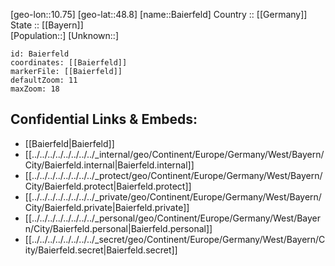 ﻿---
location: [48.8,10.75] 
mapzoom: [7,12] 
mapmarker: city 
type: City
tags:
- geo/City


SpocWebEntityId: 28988
isDeleted: false
confidential: public

---
[geo-lon::10.75] 
[geo-lat::48.8] 
[name::Baierfeld] 
Country :: [[Germany]]  
State :: [[Bayern]]  
[Population::] 
[Unknown::] 


```leaflet
id: Baierfeld
coordinates: [[Baierfeld]] 
markerFile: [[Baierfeld]] 
defaultZoom: 11 
maxZoom: 18
```


## Confidential Links & Embeds: 
- [[Baierfeld|Baierfeld]]  
- [[../../../../../../../../_internal/geo/Continent/Europe/Germany/West/Bayern/City/Baierfeld.internal|Baierfeld.internal]] 
- [[../../../../../../../../_protect/geo/Continent/Europe/Germany/West/Bayern/City/Baierfeld.protect|Baierfeld.protect]] 
- [[../../../../../../../../_private/geo/Continent/Europe/Germany/West/Bayern/City/Baierfeld.private|Baierfeld.private]] 
- [[../../../../../../../../_personal/geo/Continent/Europe/Germany/West/Bayern/City/Baierfeld.personal|Baierfeld.personal]] 
- [[../../../../../../../../_secret/geo/Continent/Europe/Germany/West/Bayern/City/Baierfeld.secret|Baierfeld.secret]] 
